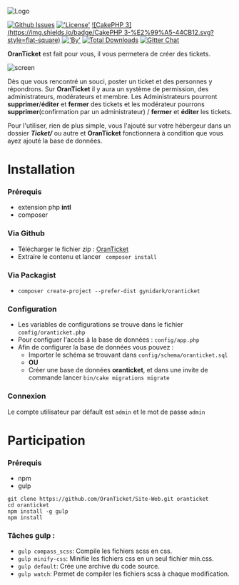 ![Logo](https://sc-cdn.scaleengine.net/i/16fdf0408cb5ac329f672d0671bc1e0a.png)

[![Github Issues](http://githubbadges.herokuapp.com/OranTicket/Site-Web/issues.svg?style=flat-square)](https://github.com/OranTicket/Site-Web/issues)
[!['License'](https://img.shields.io/badge/License-MIT-blue.svg?style=flat-square)](http://gynidark.github.io/)
[![CakePHP 3](https://img.shields.io/badge/CakePHP 3-%E2%99%A5-44CB12.svg?style=flat-square)](http://cakephp.org)
[!['By'](https://img.shields.io/badge/By-Gynidark-blue.svg?style=flat-square)](http://gynidark.github.io/)
[![Total Downloads](https://img.shields.io/packagist/dt/gynidark/oranticket.svg?style=flat-square)](https://packagist.org/packages/gynidark/oranticket)
[![Gitter Chat](https://img.shields.io/badge/Gitter-Join%20Chat-red.svg?style=flat-square)](https://gitter.im/OranTicket)

**OranTicket** est fait pour vous, il vous permetera de créer des tickets.

![screen](https://sc-cdn.scaleengine.net/i/be60441224e66362b5b117e3262a249f.png)

Dès que vous rencontré un souci, poster un ticket et des personnes y répondrons. Sur **OranTicket** il y aura un système de permission, des administrateurs, modérateurs et membre. Les Administrateurs pourront **supprimer**/**éditer** et **fermer** des tickets et les modérateur pourrons **supprimer**(confirmation par un administrateur) / **fermer** et **éditer** les tickets.

Pour l'utiliser, rien de plus simple, vous l'ajouté sur votre hébergeur dans un dossier ***Ticket/*** ou autre et **OranTicket** fonctionnera à condition que vous ayez ajouté la base de données.

# Installation

### Prérequis
- extension php **intl**
- composer

### Via Github
- Télécharger le fichier zip : [OranTicket](https://github.com/OranTicket/Site-Web/archive/master.zip)
- Extraire le contenu et lancer ``` composer install```

### Via Packagist
- ```composer create-project --prefer-dist gynidark/oranticket```

### Configuration
- Les variables de configurations se trouve dans le fichier ```config/oranticket.php```
- Pour configuer l'accès à la base de données : ```config/app.php```
- Afin de configurer la base de données vous pouvez :
    - Importer le schéma se trouvant dans ```config/schema/oranticket.sql```
    - **OU**
    - Créer une base de données **oranticket**, et dans une invite de commande lancer ```bin/cake migrations migrate```

### Connexion
Le compte utilisateur par défault est ```admin``` et le mot de passe ```admin```

# Participation

### Prérequis
- npm
- gulp

```
git clone https://github.com/OranTicket/Site-Web.git oranticket
cd oranticket
npm install -g gulp
npm install
```

### Tâches gulp :
- ```gulp compass_scss```: Compile les fichiers scss en css.
- ```gulp minify-css```: Minifie les fichiers css en un seul fichier min.css.
- ```gulp default```: Crée une archive du code source.
- ```gulp watch```: Permet de compiler les fichiers scss à chaque modification.
